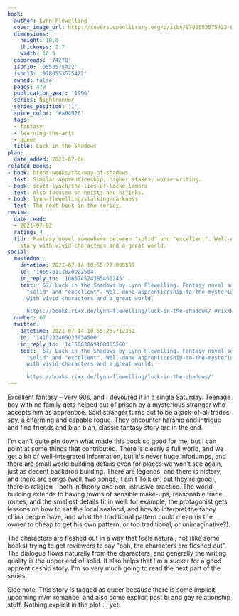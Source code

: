 ```yaml
---
book:
  author: Lynn Flewelling
  cover_image_url: http://covers.openlibrary.org/b/isbn/9780553575422-L.jpg
  dimensions:
    height: 18.0
    thickness: 2.7
    width: 10.9
  goodreads: '74270'
  isbn10: '0553575422'
  isbn13: '9780553575422'
  owned: false
  pages: 479
  publication_year: '1996'
  series: Nightrunner
  series_position: '1'
  spine_color: '#a64926'
  tags:
  - fantasy
  - learning-the-arts
  - queer
  title: Luck in the Shadows
plan:
  date_added: 2021-07-04
related_books:
- book: brent-weeks/the-way-of-shadows
  text: Similar apprenticeship, higher stakes, worse writing.
- book: scott-lynch/the-lies-of-locke-lamora
  text: Also focused on heists and hijinks.
- book: lynn-flewelling/stalking-darkness
  text: The next book in the series.
review:
  date_read:
  - 2021-07-02
  rating: 4
  tldr: Fantasy novel somewhere between "solid" and "excellent". Well-done apprenticeship-to-the-mysterious-spy
    story with vivid characters and a great world.
social:
  mastodon:
    datetime: 2021-07-14 10:55:27.090587
    id: '106578111820922584'
    in_reply_to: '106574524385461245'
    text: '67/ Luck in the Shadows by Lynn Flewelling. Fantasy novel somewhere between
      "solid" and "excellent". Well-done apprenticeship-to-the-mysterious-spy story
      with vivid characters and a great world.

      https://books.rixx.de/lynn-flewelling/luck-in-the-shadows/ #rixxReads'
  number: 67
  twitter:
    datetime: 2021-07-14 10:55:26.712362
    id: '1415233465033834500'
    in_reply_to: '1415003869168365568'
    text: '67/ Luck in the Shadows by Lynn Flewelling. Fantasy novel somewhere between
      "solid" and "excellent". Well-done apprenticeship-to-the-mysterious-spy story
      with vivid characters and a great world.

      https://books.rixx.de/lynn-flewelling/luck-in-the-shadows/'
---
```


Excellent fantasy – very 90s, and I devoured it in a single Saturday. Teenage boy with no family gets helped out of
prison by a mysterious stranger who accepts him as apprentice. Said stranger turns out to be a jack-of-all trades spy, a
charming and capable rogue. They encounter harship and intrigue and find friends and blah blah, classic fantasy story
arc in the end.

I'm can't quite pin down what made this book so good for me, but I can point at some things that contributed. There is
clearly a full world, and we get a bit of well-integrated information, but it's never huge infodumps, and there are
small world building details even for places we won't see again, just as decent backdrop building. There are legends,
and there is history, and there are songs (well, two songs, it ain't Tolkien, but they're good), there is religion –
both in theory and non-intrusive practice. The world-building extends to having towns of sensible make-ups, reasonable
trade routes, and the smallest details fit in well: for example, the protagonist gets lessons on how to eat the local
seafood, and how to interpret the fancy china people have, and what the traditional pattern could mean (is the owner to
cheap to get his own pattern, or too traditional, or unimaginative?).

The characters are fleshed out in a way that feels natural, not (like some books) trying to get reviewers to say "ooh,
the characters are fleshed out". The dialogue flows naturally from the characters, and generally the writing quality is
the upper end of solid.  It also helps that I'm a sucker for a good apprenticeship story. I'm so very much going to read
the next part of the series.

Side note: This story is tagged as queer because there is some implicit upcoming m/m romance, and also some explicit
past bi and gay relationship stuff. Nothing explicit in the plot … yet.

